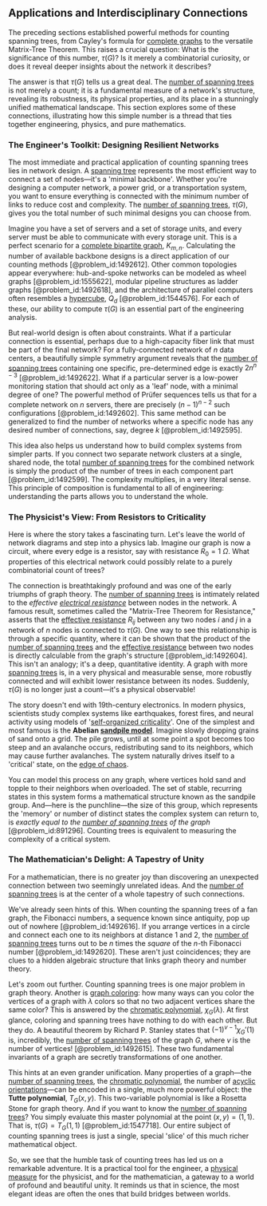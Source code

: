 ## Applications and Interdisciplinary Connections

The preceding sections established powerful methods for counting spanning trees, from Cayley's formula for [complete graphs](@article_id:265989) to the versatile Matrix-Tree Theorem. This raises a crucial question: What is the significance of this number, $\tau(G)$? Is it merely a combinatorial curiosity, or does it reveal deeper insights about the network it describes?

The answer is that $\tau(G)$ tells us a great deal. The [number of spanning trees](@article_id:265224) is not merely a count; it is a fundamental measure of a network's structure, revealing its robustness, its physical properties, and its place in a stunningly unified mathematical landscape. This section explores some of these connections, illustrating how this simple number is a thread that ties together engineering, physics, and pure mathematics.

### The Engineer's Toolkit: Designing Resilient Networks

The most immediate and practical application of counting spanning trees lies in network design. A [spanning tree](@article_id:262111) represents the most efficient way to connect a set of nodes—it's a 'minimal backbone'. Whether you're designing a computer network, a power grid, or a transportation system, you want to ensure everything is connected with the minimum number of links to reduce cost and complexity. The [number of spanning trees](@article_id:265224), $\tau(G)$, gives you the total number of such minimal designs you can choose from.

Imagine you have a set of servers and a set of storage units, and every server must be able to communicate with every storage unit. This is a perfect scenario for a [complete bipartite graph](@article_id:275735), $K_{m,n}$. Calculating the number of available backbone designs is a direct application of our counting methods [@problem_id:1492612]. Other common topologies appear everywhere: hub-and-spoke networks can be modeled as wheel graphs [@problem_id:1555622], modular pipeline structures as ladder graphs [@problem_id:1492618], and the architecture of parallel computers often resembles a [hypercube](@article_id:273419), $Q_d$ [@problem_id:1544576]. For each of these, our ability to compute $\tau(G)$ is an essential part of the engineering analysis.

But real-world design is often about constraints. What if a particular connection is essential, perhaps due to a high-capacity fiber link that must be part of the final network? For a fully-connected network of $n$ data centers, a beautifully simple symmetry argument reveals that the [number of spanning trees](@article_id:265224) containing one specific, pre-determined edge is exactly $2n^{n-3}$ [@problem_id:1492622]. What if a particular server is a low-power monitoring station that should act only as a 'leaf' node, with a minimal degree of one? The powerful method of Prüfer sequences tells us that for a complete network on $n$ servers, there are precisely $(n-1)^{n-2}$ such configurations [@problem_id:1492602]. This same method can be generalized to find the number of networks where a specific node has any desired number of connections, say, degree $k$ [@problem_id:1492595].

This idea also helps us understand how to build complex systems from simpler parts. If you connect two separate network clusters at a single, shared node, the total [number of spanning trees](@article_id:265224) for the combined network is simply the product of the number of trees in each component part [@problem_id:1492599]. The complexity multiplies, in a very literal sense. This principle of composition is fundamental to all of engineering: understanding the parts allows you to understand the whole.

### The Physicist's View: From Resistors to Criticality

Here is where the story takes a fascinating turn. Let's leave the world of network diagrams and step into a physics lab. Imagine our graph is now a circuit, where every edge is a resistor, say with resistance $R_0=1~\Omega$. What properties of this electrical network could possibly relate to a purely combinatorial count of trees?

The connection is breathtakingly profound and was one of the early triumphs of graph theory. The [number of spanning trees](@article_id:265224) is intimately related to the *effective [electrical resistance](@article_id:138454)* between nodes in the network. A famous result, sometimes called the "Matrix-Tree Theorem for Resistance," asserts that the [effective resistance](@article_id:271834) $R_{ij}$ between any two nodes $i$ and $j$ in a network of $n$ nodes is connected to $\tau(G)$. One way to see this relationship is through a specific quantity, where it can be shown that the product of the [number of spanning trees](@article_id:265224) and the [effective resistance](@article_id:271834) between two nodes is directly calculable from the graph's structure [@problem_id:1492604]. This isn't an analogy; it's a deep, quantitative identity. A graph with more [spanning trees](@article_id:260785) is, in a very physical and measurable sense, more robustly connected and will exhibit lower resistance between its nodes. Suddenly, $\tau(G)$ is no longer just a count—it's a physical observable!

The story doesn't end with 19th-century electronics. In modern physics, scientists study complex systems like earthquakes, forest fires, and neural activity using models of '[self-organized criticality](@article_id:159955)'. One of the simplest and most famous is the **Abelian [sandpile model](@article_id:158641)**. Imagine slowly dropping grains of sand onto a grid. The pile grows, until at some point a spot becomes too steep and an avalanche occurs, redistributing sand to its neighbors, which may cause further avalanches. The system naturally drives itself to a 'critical' state, on the [edge of chaos](@article_id:272830).

You can model this process on any graph, where vertices hold sand and topple to their neighbors when overloaded. The set of stable, recurring states in this system forms a mathematical structure known as the sandpile group. And—here is the punchline—the size of this group, which represents the 'memory' or number of distinct states the complex system can return to, is *exactly equal to the [number of spanning trees](@article_id:265224) of the graph* [@problem_id:891296]. Counting trees is equivalent to measuring the complexity of a critical system.

### The Mathematician's Delight: A Tapestry of Unity

For a mathematician, there is no greater joy than discovering an unexpected connection between two seemingly unrelated ideas. And the [number of spanning trees](@article_id:265224) is at the center of a whole tapestry of such connections.

We've already seen hints of this. When counting the spanning trees of a fan graph, the Fibonacci numbers, a sequence known since antiquity, pop up out of nowhere [@problem_id:1492616]. If you arrange vertices in a circle and connect each one to its neighbors at distance 1 and 2, the [number of spanning trees](@article_id:265224) turns out to be $n$ times the *square* of the $n$-th Fibonacci number [@problem_id:1492620]. These aren't just coincidences; they are clues to a hidden algebraic structure that links graph theory and number theory.

Let's zoom out further. Counting spanning trees is one major problem in graph theory. Another is [graph coloring](@article_id:157567): how many ways can you color the vertices of a graph with $\lambda$ colors so that no two adjacent vertices share the same color? This is answered by the [chromatic polynomial](@article_id:266775), $\chi_G(\lambda)$. At first glance, coloring and spanning trees have nothing to do with each other. But they do. A beautiful theorem by Richard P. Stanley states that $(-1)^{v-1} \chi_G'(1)$ is, incredibly, the [number of spanning trees](@article_id:265224) of the graph $G$, where $v$ is the number of vertices! [@problem_id:1492615]. These two fundamental invariants of a graph are secretly transformations of one another.

This hints at an even grander unification. Many properties of a graph—the [number of spanning trees](@article_id:265224), the [chromatic polynomial](@article_id:266775), the number of [acyclic orientations](@article_id:266596)—can be encoded in a single, much more powerful object: the **Tutte polynomial**, $T_G(x,y)$. This two-variable polynomial is like a Rosetta Stone for graph theory. And if you want to know the [number of spanning trees](@article_id:265224)? You simply evaluate this master polynomial at the point $(x,y)=(1,1)$. That is, $\tau(G) = T_G(1,1)$ [@problem_id:1547718]. Our entire subject of counting spanning trees is just a single, special 'slice' of this much richer mathematical object.

So, we see that the humble task of counting trees has led us on a remarkable adventure. It is a practical tool for the engineer, a [physical measure](@article_id:263566) for the physicist, and for the mathematician, a gateway to a world of profound and beautiful unity. It reminds us that in science, the most elegant ideas are often the ones that build bridges between worlds.